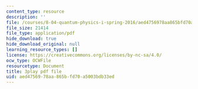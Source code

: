 ```yaml
---
content_type: resource
description: ''
file: /courses/8-04-quantum-physics-i-spring-2016/aed4756978aa865bfd70a5003bdb33ed_NwPOhzDPHKc.pdf
file_size: 21414
file_type: application/pdf
hide_download: true
hide_download_original: null
learning_resource_types: []
license: https://creativecommons.org/licenses/by-nc-sa/4.0/
ocw_type: OCWFile
resourcetype: Document
title: 3play pdf file
uid: aed47569-78aa-865b-fd70-a5003bdb33ed
---
```

